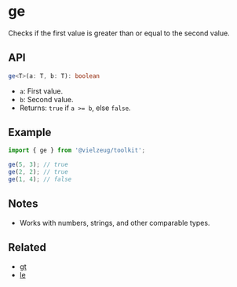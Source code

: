 # ge

Checks if the first value is greater than or equal to the second value.

## API

```ts
ge<T>(a: T, b: T): boolean
```

- `a`: First value.
- `b`: Second value.
- Returns: `true` if `a >= b`, else `false`.

## Example

```ts
import { ge } from '@vielzeug/toolkit';

ge(5, 3); // true
ge(2, 2); // true
ge(1, 4); // false
```

## Notes

- Works with numbers, strings, and other comparable types.

## Related

- [gt](./gt.md)
- [le](./le.md)

